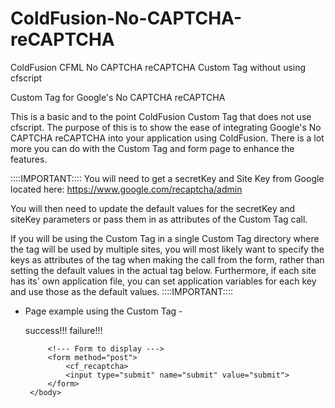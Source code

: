 # ColdFusion-No-CAPTCHA-reCAPTCHA
ColdFusion CFML No CAPTCHA reCAPTCHA Custom Tag without using cfscript

Custom Tag for Google's No CAPTCHA reCAPTCHA 

This is a basic and to the point ColdFusion Custom Tag that does not use cfscript.
The purpose of this is to show the ease of integrating Google's No CAPTCHA reCAPTCHA
into your application using ColdFusion. There is a lot more you can do with the
Custom Tag and form page to enhance the features.

::::IMPORTANT:::: 
You will need to get a secretKey and Site Key from Google located here: 
https://www.google.com/recaptcha/admin

You will then need to update the default values for the secretKey and siteKey
parameters or pass them in as attributes of the Custom Tag call.

If you will be using the Custom Tag in a single Custom Tag directory where the
tag will be used by multiple sites, you will most likely want to specify the
keys as attributes of the tag when making the call from the form, rather than
setting the default values in the actual tag below. Furthermore, if each site
has its' own application file, you can set application variables for each key
and use those as the default values.
::::IMPORTANT:::: 


 - Page example using the Custom Tag -

 	<html>
		<body>
			<!--- Processing code after form submission --->
			<cfif structKeyExists(form,"submit")>
				<cf_recaptcha action="process">
				<cfif form.captcha>
					success!!!
				<cfelse>
					failure!!!
				</cfif>
			</cfif>

			<!--- Form to display --->
			<form method="post">
				<cf_recaptcha>
				<input type="submit" name="submit" value="submit">
			</form>
		</body>
	</html>
